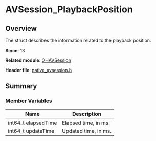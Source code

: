 # AVSession_PlaybackPosition
<!--Kit: AVSession Kit-->
<!--Subsystem: Multimedia-->
<!--Owner: @ccfriend; @liao_qian-->
<!--Designer: @ccfriend-->
<!--Tester: @chenmingxi1_huawei-->
<!--Adviser: @w_Machine_ccn-->

## Overview

The struct describes the information related to the playback position.

**Since**: 13

**Related module**: [OHAVSession](capi-ohavsession.md)

**Header file**: [native_avsession.h](capi-native-avsession-h.md)

## Summary

### Member Variables

| Name| Description|
| -- | -- |
| int64_t elapsedTime | Elapsed time, in ms.|
| int64_t updateTime | Updated time, in ms.|
